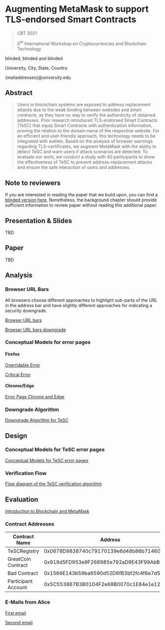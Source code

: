 # Augmenting MetaMask to support TLS-endorsed Smart Contracts
> CBT 2021
>
> 5<sup>th</sup> International Workshop on Cryptocurrencies and Blockchain Technology

blinded, blinded and blinded

University, City, State, Country

{mailaddresses}@university.edu

## Abstract

> Users in blockchain systems are exposed to address replacement attacks due to the weak binding between websites and smart contracts, as they have no way to verify the authenticity of obtained addresses. Prior research introduced TLS-endorsed Smart Contracts (TeSC) that equip Smart Contracts with authentication information, proving the relation to the domain name of the respective website. For an efficient and user-friendly approach, this technology needs to be integrated with wallets. Based on the analysis of browser warnings regarding TLS-certificates, we augment MetaMask with the ability to detect TeSC and warn users if attack scenarios are detected. To evaluate our work, we conduct a study with 40 participants to show the effectiveness of TeSC to prevent address-replacement attacks and ensure the safe interaction of users and addresses. 

## Note to reviewers
If you are interested in reading the paper that we build upon, you can find a [blinded version here](paper/paper_blinded.pdf). Nonetheless, the background chapter should provide sufficient information to review paper without reading this additional paper. 


## Presentation & Slides
TBD

## Paper
TBD

## Analysis

### Browser URL Bars
All browsers choose different approaches to highlight sub-parts of the URL in the address bar and have slightly different approaches for indicating a security downgrade.

[Browser URL bars](/img/Brow_PosAddressbar.png)

[Browser URL bars downgrade](/img/Brow_DownGradeIndication.png)

### Conceptual Models for error pages

#### Firefox
[Overridable Error](/img/Brow_ConceptualModelFFOverridable.pdf)

[Critical Error](/img/Brow_ConceptualModelFFCriticalError.pdf)


#### Chrome/Edge  
[Error Page Chrome and Edge](/img/Brow_PosAddressbar.png)

### Downgrade Algorithm
[Downgrade Algorithm for TeSC](/img/DownGrade_Algorithm.png)

## Design

### Conceptual Models for TeSC error pages
[Conceptual Models for TeSC error pages](/img/TeSCErrorConceptualModel.png)

### Verification Flow
[Flow diagram of the TeSC verification algorithm](/img/TeSCErrorConceptualModel.png)

## Evaluation

[Introduction to Blockchain and MetaMask](/pdf/helptext.pdf)


### Contract Addresses

| Contract Name       | Address                                    |
|---------------------|--------------------------------------------|
| TeSCRegistry        | 0x0678D9838740c79170139e6d48b86b71460795c2 |
| GreatCoin Contract  | 0x919d5FD953e9F268985e792aD9E43F99AbB979dd |
| Bad Contract        | 0x1566E143b59ba6590d52D6fB3bf2fc4f6e7d5ebF |
| Participant Account | 0x5C553867B3B01D4F2e68B0070c1E84e1e12E4A0C |

### E-Mails from Alice

[First email](/pdf/Experiment_Text.pdf)

[Second email](/pdf/Experiment_Text2.pdf)